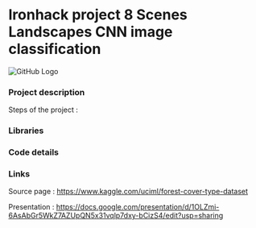 # Ironhack project 8 Scenes Landscapes CNN image classification

![GitHub Logo](https://www.publicdomainpictures.net/pictures/220000/nahled/landscape-with-a-lake-1493481278Ed8.jpg)

### Project description

Steps of the project :


### Libraries



### Code details


### Links

Source page : https://www.kaggle.com/uciml/forest-cover-type-dataset

Presentation : https://docs.google.com/presentation/d/1OLZmi-6AsAbGr5WkZ7AZUpQN5x31vqlp7dxy-bCizS4/edit?usp=sharing

